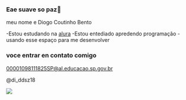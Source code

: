 ### Eae suave so paz👋

meu nome e Diogo Coutinho Bento

-Estou estudando na [alura](https://www.alura.com.br)
-Estou entediado apredendo programação
-usando esse espaço para me desenvolver

### voce entrar en contato comigo

00001098111825SP@al.educacao.sp.gov.br

@di_ddsz18

![](https://media1.tenor.com/m/QucQs1Ilf5sAAAAC/dog-cachorro-black-banho.gif)
